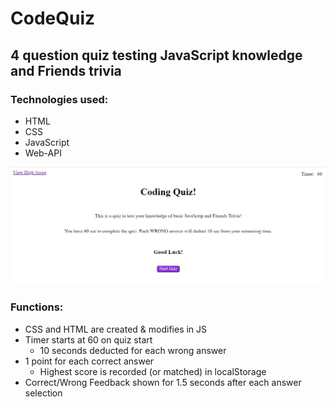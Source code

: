 # CodeQuiz

## 4 question quiz testing JavaScript knowledge and Friends trivia

### Technologies used:
* HTML
* CSS
* JavaScript
* Web-API

![Screenshot of Quiz](./assets/Images/CodeQuizScreenshot.png)

### Functions:
* CSS and HTML are created & modifies in JS
* Timer starts at 60 on quiz start
    * 10 seconds deducted for each wrong answer
* 1 point for each correct answer
    * Highest score is recorded (or matched) in localStorage
* Correct/Wrong Feedback shown for 1.5 seconds after each answer selection

